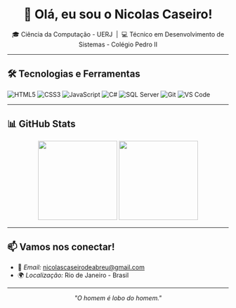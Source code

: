 <h1 align="center">👋 Olá, eu sou o Nicolas Caseiro!</h1>

<p align="center">
  🎓 Ciência da Computação - UERJ &nbsp;|&nbsp;
  💻 Técnico em Desenvolvimento de Sistemas - Colégio Pedro II <br>
</p>

---

## 🛠️ Tecnologias e Ferramentas

<p align="left">
  <img src="https://img.shields.io/badge/HTML5-E34F26?style=for-the-badge&logo=html5&logoColor=white" alt="HTML5"/>
  <img src="https://img.shields.io/badge/CSS3-1572B6?style=for-the-badge&logo=css3&logoColor=white" alt="CSS3"/>
  <img src="https://img.shields.io/badge/JavaScript-F7DF1E?style=for-the-badge&logo=javascript&logoColor=black" alt="JavaScript"/>
  <img src="https://img.shields.io/badge/C%23-239120?style=for-the-badge&logo=c-sharp&logoColor=white" alt="C#"/>
  <img src="https://img.shields.io/badge/SQL%20Server-CC2927?style=for-the-badge&logo=microsoftsqlserver&logoColor=white" alt="SQL Server"/>
  <img src="https://img.shields.io/badge/Git-F05032?style=for-the-badge&logo=git&logoColor=white" alt="Git"/>
  <img src="https://img.shields.io/badge/VS%20Code-007ACC?style=for-the-badge&logo=visualstudiocode&logoColor=white" alt="VS Code"/>
</p>

---

## 📊 GitHub Stats

<div align="center">

<img height="180em" src="https://github-readme-stats.vercel.app/api?username=nicolascaseiro&theme=vue-dark&show_icons=true&hide_border=true&count_private=true"/>

<img height="180em" src="https://github-readme-stats.vercel.app/api/top-langs/?username=nicolascaseiro&theme=vue-dark&show_icons=true&hide_border=true&layout=compact"/>

</div>

---
## 📫 Vamos nos conectar!

- 📧 *Email:* nicolascaseirodeabreu@gmail.com  
- 🌍 *Localização:* Rio de Janeiro - Brasil

---

<p align="center"><i>"O homem é lobo do homem."</i></p>
